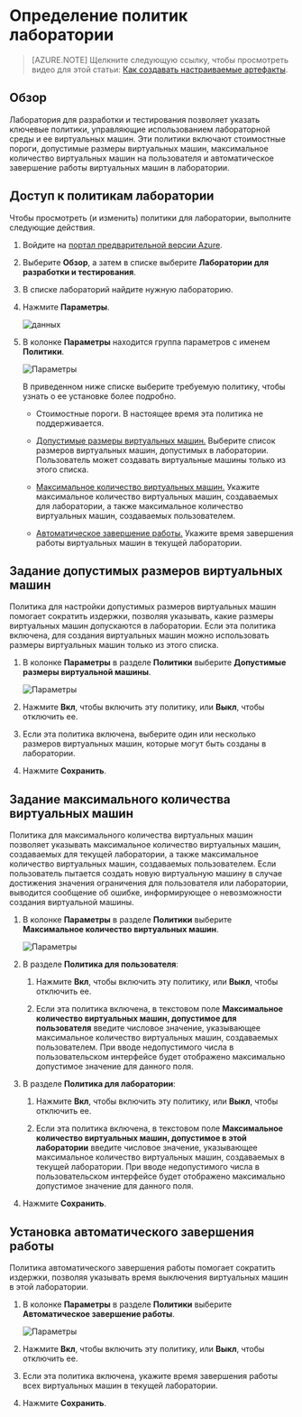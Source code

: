 <properties
	pageTitle="Определение политик лаборатории | Microsoft Azure"
	description="Узнайте, как определить политики лаборатории, такие как размеры виртуальных машин, максимальное количество виртуальных машин для каждого пользователя и автоматизация завершения работы."
	services="devtest-lab,virtual-machines"
	documentationCenter="na"
	authors="tomarcher"
	manager="douge"
	editor=""/>

<tags
	ms.service="devtest-lab"
	ms.workload="na"
	ms.tgt_pltfrm="na"
	ms.devlang="na"
	ms.topic="article"
	ms.date="02/18/2016"
	ms.author="tarcher"/>

# Определение политик лаборатории

> [AZURE.NOTE] Щелкните следующую ссылку, чтобы просмотреть видео для этой статьи: [Как создавать настраиваемые артефакты](/documentation/videos/how-to-set-vm-policies-in-a-devtest-lab).

## Обзор

Лаборатория для разработки и тестирования позволяет указать ключевые политики, управляющие использованием лабораторной среды и ее виртуальных машин. Эти политики включают стоимостные пороги, допустимые размеры виртуальных машин, максимальное количество виртуальных машин на пользователя и автоматическое завершение работы виртуальных машин в лаборатории.

## Доступ к политикам лаборатории

Чтобы просмотреть (и изменить) политики для лаборатории, выполните следующие действия.

1. Войдите на [портал предварительной версии Azure](https://portal.azure.com).

1. Выберите **Обзор**, а затем в списке выберите **Лаборатории для разработки и тестирования**.

1. В списке лабораторий найдите нужную лабораторию.

1. Нажмите **Параметры**.

	![данных](./media/devtest-lab-set-lab-policy/lab-blade-settings.png)

1. В колонке **Параметры** находится группа параметров с именем **Политики**.

	![Параметры](./media/devtest-lab-set-lab-policy/policies.png)

	В приведенном ниже списке выберите требуемую политику, чтобы узнать о ее установке более подробно.

	- Стоимостные пороги. В настоящее время эта политика не поддерживается.

	- [Допустимые размеры виртуальных машин.](#set-allowed-vm-sizes) Выберите список размеров виртуальных машин, допустимых в лаборатории. Пользователь может создавать виртуальные машины только из этого списка.

	- [Максимальное количество виртуальных машин.](#set-maximum-vms) Укажите максимальное количество виртуальных машин, создаваемых для лаборатории, а также максимальное количество виртуальных машин, создаваемых пользователем.

	- [Автоматическое завершение работы.](#set-auto-shutdown) Укажите время завершения работы виртуальных машин в текущей лаборатории.

## Задание допустимых размеров виртуальных машин

Политика для настройки допустимых размеров виртуальных машин помогает сократить издержки, позволяя указывать, какие размеры виртуальных машин допускаются в лаборатории. Если эта политика включена, для создания виртуальных машин можно использовать размеры виртуальных машин только из этого списка.

1. В колонке **Параметры** в разделе **Политики** выберите **Допустимые размеры виртуальной машины**.

	![Параметры](./media/devtest-lab-set-lab-policy/allowed-vm-sizes-policy.png)
 
1. Нажмите **Вкл**, чтобы включить эту политику, или **Выкл**, чтобы отключить ее.

1. Если эта политика включена, выберите один или несколько размеров виртуальных машин, которые могут быть созданы в лаборатории.

1. Нажмите **Сохранить**.

## Задание максимального количества виртуальных машин

Политика для максимального количества виртуальных машин позволяет указывать максимальное количество виртуальных машин, создаваемых для текущей лаборатории, а также максимальное количество виртуальных машин, создаваемых пользователем. Если пользователь пытается создать новую виртуальную машину в случае достижения значения ограничения для пользователя или лаборатории, выводится сообщение об ошибке, информирующее о невозможности создания виртуальной машины.

1. В колонке **Параметры** в разделе **Политики** выберите **Максимальное количество виртуальных машин**.

	![Параметры](./media/devtest-lab-set-lab-policy/max-vms-policies.png)

1. В разделе **Политика для пользователя**:
 
	1. Нажмите **Вкл**, чтобы включить эту политику, или **Выкл**, чтобы отключить ее.
	
	1. Если эта политика включена, в текстовом поле **Максимальное количество виртуальных машин, допустимое для пользователя** введите числовое значение, указывающее максимальное количество виртуальных машин, создаваемых пользователем. При вводе недопустимого числа в пользовательском интерфейсе будет отображено максимально допустимое значение для данного поля.

1. В разделе **Политика для лаборатории**:
 
	1. Нажмите **Вкл**, чтобы включить эту политику, или **Выкл**, чтобы отключить ее.
	
	1. Если эта политика включена, в текстовом поле **Максимальное количество виртуальных машин, допустимое в этой лаборатории** введите числовое значение, указывающее максимальное количество виртуальных машин, создаваемых в текущей лаборатории. При вводе недопустимого числа в пользовательском интерфейсе будет отображено максимально допустимое значение для данного поля.

1. Нажмите **Сохранить**.

## Установка автоматического завершения работы

Политика автоматического завершения работы помогает сократить издержки, позволяя указывать время выключения виртуальных машин в этой лаборатории.

1. В колонке **Параметры** в разделе **Политики** выберите **Автоматическое завершение работы**.

	![Параметры](./media/devtest-lab-set-lab-policy/auto-shutdown-policy.png)

1. Нажмите **Вкл**, чтобы включить эту политику, или **Выкл**, чтобы отключить ее.

1. Если эта политика включена, укажите время завершения работы всех виртуальных машин в текущей лаборатории.

1. Нажмите **Сохранить**.

<!---HONumber=AcomDC_0224_2016-->